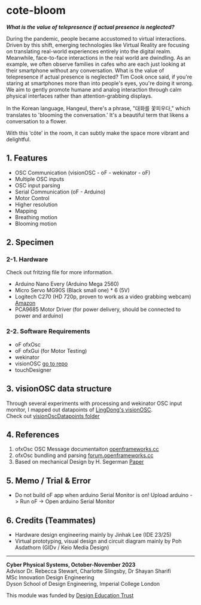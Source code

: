 # cote-bloom
**_What is the value of telepresence if actual presence is neglected?_**  

During the pandemic, people became accustomed to virtual interactions. Driven by this shift, emerging technologies like Virtual Reality are focusing on translating real-world experiences entirely into the digital realm. Meanwhile, face-to-face interactions in the real world are dwindling. As an example, we often observe families in cafes who are each just looking at their smartphone without any conversation. What is the value of telepresence if actual presence is neglected? Tim Cook once said, if you're staring at smartphones more than into people's eyes, you're doing it wrong. We aim to gently promote humane and analog interaction through calm physical interfaces rather than attention-grabbing displays.  
  
In the Korean language, Hangeul, there's a phrase, "대화를 꽃피우다," which translates to 'blooming the conversation.' It's a beautiful term that likens a conversation to a flower.
  
With this ‘côte’ in the room, it can subtly make the space more vibrant and delightful.
## 1. Features
- OSC Communication (visionOSC - oF - wekinator - oF)
- Multiple OSC inputs
- OSC input parsing
- Serial Communication (oF - Arduino)
- Motor Control
- Higher resolution
- Mapping
- Breathing motion
- Blooming motion
## 2. Specimen
### 2-1. Hardware
Check out fritzing file for more information.
- Arduino Nano Every (Arduino Mega 2560)
- Micro Servo MG90S (Black small one) * 6 (5V)
- Logitech C270 (HD 720p, proven to work as a video grabbing webcam) [Amazon](https://www.amazon.co.uk/dp/B01BGBJ8Y0?psc=1&ref=ppx_yo2ov_dt_b_product_details)
- PCA9685 Motor Driver (for power delivery, should be connected to power and arduino)
### 2-2. Software Requirements
- oF ofxOsc
- oF ofxGui (for Motor Testing)
- wekinator
- visionOSC [go to repo](https://github.com/LingDong-/VisionOSC)
- touchDesigner
## 3. visionOSC data structure
Through several experiments with processing and wekinator OSC input monitor, I mapped out datapoints of [LingDong's visionOSC](https://github.com/LingDong-/VisionOSC).  
Check out [visionOscDatapoints folder](https://github.com/chanulee/cote-bloom/tree/main/appendix/visionOscDatapoints)
## 4. References
1. ofxOsc OSC Message documentaiton [openframeworks.cc](https://openframeworks.cc/documentation/ofxOsc/ofxOscMessage/)
2. ofxOsc bundling and parsing [forum.openframeworks.cc](https://forum.openframeworks.cc/t/osc-bundle-help/15404)
3. Based on mechanical Design by H. Segerman [Paper](https://archive.bridgesmathart.org/2022/bridges2022-313.pdf)
## 5. Memo / Trial & Error
- Do not build oF app when arduino Serial Monitor is on! Upload arduino -> Run oF -> Open arduino Serial Monitor
## 6. Credits (Teammates)
- Hardware design engineering mainly by Jinhak Lee (IDE 23/25)
- Virtual prototyping, visual design and circuit diagram mainly by Poh Asdathorn (GIDv / Keio Media Design)
---
**Cyber Physical Systems, October-November 2023**    
Advisor Dr. Rebecca Stewart, Charlotte Slingsby, Dr Shayan Sharifi   
MSc Innovation Design Engineering   
Dyson School of Design Engineering, Imperial College London  
  
This module was funded by [Design Education Trust](https://www.designeducationtrust.org.uk/)

